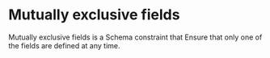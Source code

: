 # Mutually exclusive fields
Mutually exclusive fields is a Schema constraint that Ensure that only one of the fields are defined at any time.